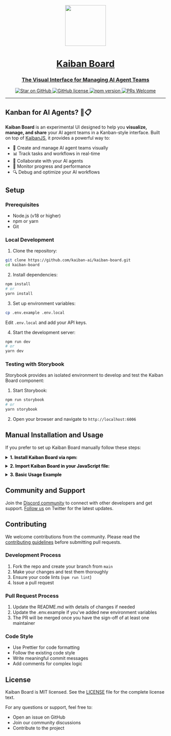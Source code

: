 <!-- # Kaiban Board: Visualize Your AI Agent Teams -->

<p align="center">
  <a href="https://www.kaibanjs.com/#playground">  
    <picture>
      <source media="(prefers-color-scheme: dark)" srcset="https://res.cloudinary.com/dnno8pxyy/image/upload/v1724533982/icon_htfer2.png">
      <img src="https://res.cloudinary.com/dnno8pxyy/image/upload/v1724533982/icon_htfer2.png" height="128">
    </picture>
    <h1 align="center">Kaiban Board</h1>
    <h3 align="center">The Visual Interface for Managing AI Agent Teams</h3>
  </a>
</p>

<p align="center">
  <a href="https://github.com/kaiban-ai/kaiban-board">
    <img src="https://img.shields.io/github/stars/kaiban-ai/kaiban-board.svg?style=social" alt="Star on GitHub">
  </a>
  <a href="https://github.com/kaiban-ai/kaiban-board/blob/main/LICENSE">
    <img src="https://img.shields.io/badge/license-MIT-blue.svg" alt="GitHub license">
  </a>
  <a href="https://www.npmjs.com/package/kaiban-board">
    <img src="https://img.shields.io/npm/v/kaiban-board.svg?style=flat" alt="npm version">
  </a>
  <a href="https://github.com/kaiban-ai/kaiban-board/pulls">
    <img src="https://img.shields.io/badge/PRs-welcome-brightgreen.svg" alt="PRs Welcome">
  </a>
</p>

---

## Kanban for AI Agents? 🤖📋

**Kaiban Board** is an experimental UI designed to help you **visualize, manage, and share** your AI agent teams in a Kanban-style interface. Built on top of [KaibanJS](https://github.com/kaiban-ai/KaibanJS), it provides a powerful way to:

- 🔨 Create and manage AI agent teams visually
- 📊 Track tasks and workflows in real-time
- 🤝 Collaborate with your AI agents
- 🎯 Monitor progress and performance
- 🔍 Debug and optimize your AI workflows

## Setup

### Prerequisites
- Node.js (v18 or higher)
- npm or yarn
- Git

### Local Development
1. Clone the repository:
```bash
git clone https://github.com/kaiban-ai/kaiban-board.git
cd kaiban-board
```

2. Install dependencies:
```bash
npm install
# or
yarn install
```

3. Set up environment variables:
```bash
cp .env.example .env.local
```
Edit `.env.local` and add your API keys.

4. Start the development server:
```bash
npm run dev
# or
yarn dev
```

### Testing with Storybook

Storybook provides an isolated environment to develop and test the Kaiban Board component:

1. Start Storybook:
```bash
npm run storybook
# or
yarn storybook
```

2. Open your browser and navigate to `http://localhost:6006`


## Manual Installation and Usage

If you prefer to set up Kaiban Board manually follow these steps:

<details style="margin-bottom:10px;">
  <summary><b style="color:black;">1. Install Kaiban Board via npm:</b></summary>

```bash
npm install kaiban-board
```

</details>

<details style="margin-bottom:10px;">
  <summary><b style="color:black;">2. Import Kaiban Board in your JavaScript file:</b></summary>

```jsx
// Using ES6 import syntax for NextJS, React, etc.
import KaibanBoard from 'kaiban-board';
import 'kaiban-board/dist/index.css';
```

</details>

<details style="margin-bottom:10px;">
  <summary><b style="color:black;">3. Basic Usage Example</b></summary>

```jsx
const teams = [
  // Define your teams and tasks here
];

const uiSettings = {
  //showWelcomeInfo: false
};

function App() {
  return (
    <div>
      <KaibanBoard teams={teams} uiSettings={uiSettings} />
    </div>
  );
}

export default App;
```

</details>

## Community and Support

Join the [Discord community](https://www.kaibanjs.com/discord) to connect with other developers and get support. [Follow us](https://x.com/kaibanjs) on Twitter for the latest updates.

## Contributing

We welcome contributions from the community. Please read the [contributing guidelines](https://github.com/kaiban-ai/kaiban-board/blob/main/CONTRIBUTING.md) before submitting pull requests.

### Development Process
1. Fork the repo and create your branch from `main`
2. Make your changes and test them thoroughly
3. Ensure your code lints (`npm run lint`)
4. Issue a pull request

### Pull Request Process
1. Update the README.md with details of changes if needed
2. Update the .env.example if you've added new environment variables
3. The PR will be merged once you have the sign-off of at least one maintainer

### Code Style
- Use Prettier for code formatting
- Follow the existing code style
- Write meaningful commit messages
- Add comments for complex logic

## License

Kaiban Board is MIT licensed. See the [LICENSE](LICENSE.md) file for the complete license text.

For any questions or support, feel free to:
- Open an issue on GitHub
- Join our community discussions
- Contribute to the project
